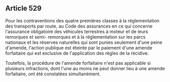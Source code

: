 Article 529
----
Pour les contraventions des quatre premières classes à la réglementation des
transports par route, au Code des assurances en ce qui concerne l'assurance
obligatoire des véhicules terrestres à moteur et de leurs remorques et semi-
remorques et à la réglementation sur les parcs nationaux et les réserves
naturelles qui sont punies seulement d'une peine d'amende, l'action publique est
éteinte par le paiement d'une amende forfaitaire qui est exclusive de
l'application des règles de la récidive.

Toutefois, la procédure de l'amende forfaitaire n'est pas applicable si
plusieurs infractions, dont l'une au moins ne peut donner lieu à une amende
forfaitaire, ont été constatées simultanément.
